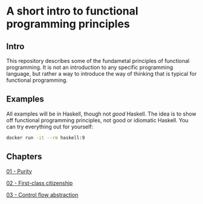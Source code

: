 # A short intro to functional programming principles
## Intro
This repository describes some of the fundametal principles of
functional programming. It is not an introduction to any specific
programming language, but rather a way to introduce the way of
thinking that is typical for functional programming.
## Examples
All examples will be in Haskell, though not _good_ Haskell. The idea is to show
off functional programming principles, not good or idiomatic Haskell.
You can try everything out for yourself:
```bash
docker run -it --rm haskell:9
```
## Chapters
[01 - Purity](01-purity/01-purity.md)

[02 - First-class citizenship](02-first-class/02-first-class.md)

[03 - Control flow abstraction](03-control-flow-abstraction/03-control-flow-abstraction.md)
